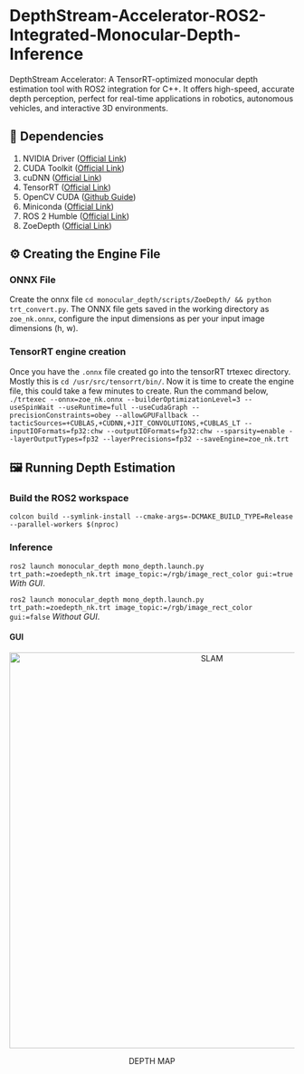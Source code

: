 # DepthStream-Accelerator-ROS2-Integrated-Monocular-Depth-Inference
DepthStream Accelerator: A TensorRT-optimized monocular depth estimation tool with ROS2 integration for C++. It offers high-speed, accurate depth perception, perfect for real-time applications in robotics, autonomous vehicles, and interactive 3D environments.

## 🏁 Dependencies
1) NVIDIA Driver ([Official Link](https://www.nvidia.com/download/index.aspx))
2) CUDA Toolkit ([Official Link](https://developer.nvidia.com/cuda-downloads))
3) cuDNN ([Official Link](https://developer.nvidia.com/cudnn))
4) TensorRT ([Official Link](https://developer.nvidia.com/tensorrt))
5) OpenCV CUDA ([Github Guide](https://gist.github.com/raulqf/f42c718a658cddc16f9df07ecc627be7))
6) Miniconda ([Official Link](https://docs.conda.io/en/main/miniconda.html))
7) ROS 2 Humble ([Official Link](https://docs.ros.org/en/humble/Installation.html))
8) ZoeDepth ([Official Link](https://github.com/isl-org/ZoeDepth))

## ⚙️ Creating the Engine File
### ONNX File
Create the onnx file `cd monocular_depth/scripts/ZoeDepth/ && python trt_convert.py`. The ONNX file gets saved in the working directory as `zoe_nk.onnx`, configure the input dimensions as per your input image dimensions (h, w).
### TensorRT engine creation
Once you have the `.onnx` file created go into the tensorRT trtexec directory. Mostly this is `cd /usr/src/tensorrt/bin/`. Now it is time to create the engine file, this could take a few minutes to create. Run the command below,
`./trtexec --onnx=zoe_nk.onnx --builderOptimizationLevel=3 --useSpinWait --useRuntime=full --useCudaGraph --precisionConstraints=obey --allowGPUFallback --tacticSources=+CUBLAS,+CUDNN,+JIT_CONVOLUTIONS,+CUBLAS_LT --inputIOFormats=fp32:chw --outputIOFormats=fp32:chw --sparsity=enable --layerOutputTypes=fp32 --layerPrecisions=fp32 --saveEngine=zoe_nk.trt`

## 🖼️ Running Depth Estimation
### Build the ROS2 workspace
`colcon build --symlink-install --cmake-args=-DCMAKE_BUILD_TYPE=Release --parallel-workers $(nproc)`

### Inference
`ros2 launch monocular_depth mono_depth.launch.py trt_path:=zoedepth_nk.trt image_topic:=/rgb/image_rect_color gui:=true` *With GUI*.


`ros2 launch monocular_depth mono_depth.launch.py trt_path:=zoedepth_nk.trt image_topic:=/rgb/image_rect_color gui:=false` *Without GUI*.
#### GUI
<div align="center">
    <img src="assets/depth.gif" alt="SLAM" width="700"/>
    <p>DEPTH MAP</p>
</div>
